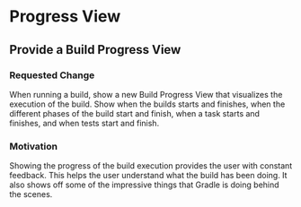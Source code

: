 # Progress View

## Provide a Build Progress View

### Requested Change

When running a build, show a new Build Progress View that visualizes the execution of the build. Show when the builds starts and
finishes, when the different phases of the build start and finish, when a task starts and finishes, and when tests start
and finish.

### Motivation

Showing the progress of the build execution provides the user with constant feedback. This helps the user understand what the
build has been doing. It also shows off some of the impressive things that Gradle is doing behind the scenes.
